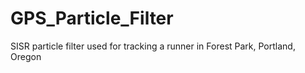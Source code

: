 # GPS_Particle_Filter
SISR particle filter used for tracking a runner in Forest Park, Portland, Oregon
